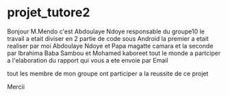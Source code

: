 # projet_tutore2
Bonjour M.Mendo
c'est Abdoulaye Ndoye responsable du groupe10
le travail a etait diviser en 2 partie de code sous Android 
la premier a etait realiser par moi Abdoulaye Ndoye et Papa magatte camara
et la seconde par Ibrahima Baba Sambou et Mohamed kaboreet tout le monde a partciper a l'elaboration du rapport qui vous a ete envoie par Email

tout les membre de mon groupe ont participer a  la reussite de ce projet 

Mercii
